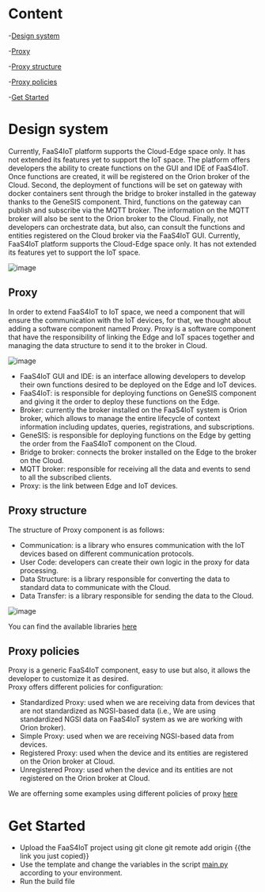 # Content
-[Design system](https://github.com/Smart-IoT-Systems/FaaS4IoT/tree/main/proxy#design-system)

-[Proxy](https://github.com/Smart-IoT-Systems/FaaS4IoT/tree/main/proxy#proxy)

-[Proxy structure](https://github.com/Smart-IoT-Systems/FaaS4IoT/tree/main/proxy#proxy-structure)

-[Proxy policies](https://github.com/Smart-IoT-Systems/FaaS4IoT/tree/main/proxy#proxy-policies)

-[Get Started](https://github.com/Smart-IoT-Systems/FaaS4IoT/tree/main/proxy#get-started)

# Design system
Currently, FaaS4IoT platform supports the Cloud-Edge space only. It has not extended its features yet to support the IoT space. 
The platform offers developers the ability to create functions on the GUI and IDE of FaaS4IoT. Once functions are created, it will be registered on the Orion broker of the Cloud. Second, the deployment of functions will be set on gateway with docker containers sent through the bridge to broker installed in the gateway thanks to the GeneSIS component. Third, functions on the gateway can publish and subscribe via the MQTT broker. The information on the MQTT broker will also be sent to the Orion broker to the Cloud.  Finally, not developers can orchestrate data, but also, can consult the functions and entities registered on the Cloud broker via the FaaS4IoT GUI.
Currently, FaaS4IoT platform supports the Cloud-Edge space only. It has not extended its features yet to support the IoT space. 


![image](https://user-images.githubusercontent.com/47181226/133777251-cf1a183a-f101-4ebe-957e-083044baf832.png)


## Proxy
In order to extend FaaS4IoT to IoT space, we need a component that will ensure the communication with the IoT devices, for that, we thought about adding a software component named Proxy.
Proxy is a software component that have the responsibility of linking the Edge and IoT spaces together and managing the data structure to send it to the broker in Cloud.


![image](https://user-images.githubusercontent.com/47181226/133210155-e70d877c-3a94-4f43-9084-f4f5ec7bf355.png)
-	FaaS4IoT GUI and IDE: is an interface allowing developers to develop their own functions desired to be deployed on the Edge and IoT devices. 
-	FaaS4IoT: is responsible for deploying functions on GeneSIS component and giving it the order to deploy these functions on the Edge. 
-	Broker: currently the broker installed on the FaaS4IoT system is Orion broker, which allows to manage the entire lifecycle of context information including updates, queries, registrations, and subscriptions. 
-	GeneSIS: is responsible for deploying functions on the Edge by getting the order from the FaaS4IoT component on the Cloud. 
-	Bridge to broker: connects the broker installed on the Edge to the broker on the Cloud. 
-	MQTT broker: responsible for receiving all the data and events to send to all the subscribed clients. 
-	Proxy: is the link between Edge and IoT devices. 



## Proxy structure
The structure of Proxy component is as follows: 	
  - Communication: is a library who ensures communication with the IoT devices based on different communication protocols. 
  -	User Code: developers can create their own logic in the proxy for data processing. 
  -	Data Structure: is a library responsible for converting the data to standard data to communicate with the Cloud. 
  -	Data Transfer: is a library responsible for sending the data to the Cloud. 
  
 ![image](https://user-images.githubusercontent.com/47181226/133210017-e5925563-66b1-4c4e-aa14-8eab1570bcd1.png)
 
 You can find the available libraries [here](https://github.com/Smart-IoT-Systems/FaaS4IoT/tree/main/proxy/libraries)
 
## Proxy policies 
Proxy is a generic FaaS4IoT component, easy to use but also, it allows the developer to customize it as desired.  
Proxy offers different policies for configuration:  
  -	Standardized Proxy: used when we are receiving data from devices that are not standardized as NGSI-based data (i.e., We are using standardized NGSI data on FaaS4IoT system as we are working with Orion broker). 
  -	Simple Proxy: used when we are receiving NGSI-based data from devices. 
  -	Registered Proxy: used when the device and its entities are registered on the Orion broker at Cloud. 
  -	Unregistered Proxy: used when the device and its entities are not registered on the Orion broker at Cloud. 
  
We are offerning some examples using different policies of proxy [here](https://github.com/Smart-IoT-Systems/FaaS4IoT/tree/main/proxy/examples)

# Get Started
- Upload the FaaS4IoT project using git clone
  git remote add origin {{the link you just copied}}
- Use the template and change the variables in the script [main.py](https://github.com/Smart-IoT-Systems/FaaS4IoT/blob/main/proxy/template/main.py) according to your environment.
- Run the build file


